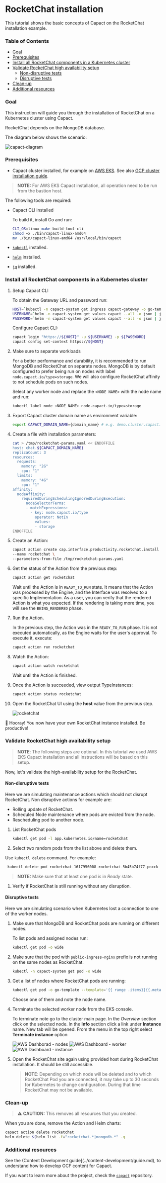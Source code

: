 # RocketChat installation

This tutorial shows the basic concepts of Capact on the RocketChat installation example.

###  Table of Contents

<!-- toc -->

- [Goal](#goal)
- [Prerequisites](#prerequisites)
- [Install all RocketChat components in a Kubernetes cluster](#install-all-rocketchat-components-in-a-kubernetes-cluster)
- [Validate RocketChat high availability setup](#validate-rocketchat-high-availability-setup)
  * [Non-disruptive tests](#non-disruptive-tests)
  * [Disruptive tests](#disruptive-tests)
- [Clean-up](#clean-up)
- [Additional resources](#additional-resources)

<!-- tocstop -->

### Goal

This instruction will guide you through the installation of RocketChat on a Kubernetes cluster using Capact. 

RocketChat depends on the MongoDB database.

The diagram below shows the scenario:

![capact-diagram](./assets/capact-diagram.svg)

###  Prerequisites

* Capact cluster installed, for example on [AWS EKS](../installation/aws-eks.md). See also [GCP cluster installation guide](../installation/gcp-gke.md).

> **NOTE:** For AWS EKS Capact installation, all operation need to be run from the bastion host.

The following tools are required:

* Capact CLI installed

  To build it, install Go and run:

  ```bash
  CLI_OS=linux make build-tool-cli
  chmod +x ./bin/capact-linux-amd64
  mv ./bin/capact-linux-amd64 /usr/local/bin/capact
  ```

* [`kubectl`](https://kubernetes.io/docs/tasks/tools/install-kubectl/) installed.
* [`helm`](https://helm.sh/docs/intro/install/) installed.
* [`jq`](https://stedolan.github.io/jq/) installed.

### Install all RocketChat components in a Kubernetes cluster


1. Setup Capact CLI

    To obtain the Gateway URL and password run:
    
    ```bash
    HOST=`kubectl -n capact-system get ingress capact-gateway -o go-template --template="{{ (index .spec.rules 0).host }}"`
    USERNAME=`helm -n capact-system get values capact --all -o json | jq .global.gateway.auth.username -r`
    PASSWORD=`helm -n capact-system get values capact --all -o json | jq .global.gateway.auth.password -r`
    ```

    Configure Capact CLI:

    ```bash
    capact login "https://${HOST}" -u ${USERNAME} -p ${PASSWORD}
    capact config set-context https://${HOST}
    ```

1. Make sure to separate workloads

   For a better performance and durability, it is recommended to run MongoDB and RocketChat on separate nodes. MongoDB is by default configured to prefer being run on nodes with label `node.capact.io/type=storage`. We will also configure RocketChat affinity to not schedule pods on such nodes.

   Select any worker node and replace the `<NODE NAME>` with the node name and run:

   ```bash
   kubectl label node <NODE NAME> node.capact.io/type=storage
   ```

1. Export Capact cluster domain name as environment variable:

   ```bash
   export CAPACT_DOMAIN_NAME={domain_name} # e.g. demo.cluster.capact.dev
   ``` 

1. Create a file with installation parameters:

    ```bash
    cat > /tmp/rocketchat-params.yaml << ENDOFFILE
    host: chat.${CAPACT_DOMAIN_NAME}
    replicaCount: 3
    resources:
      requests:
        memory: "2G"
        cpu: "1"
      limits:
        memory: "4G"
        cpu: "1"
    affinity:
      nodeAffinity:
        requiredDuringSchedulingIgnoredDuringExecution:
          nodeSelectorTerms:
          - matchExpressions:
            - key: node.capact.io/type
              operator: NotIn
              values:
              - storage    
    ENDOFFILE
    ```

1. Create an Action:

    ```bash
    capact action create cap.interface.productivity.rocketchat.install \
    --name rocketchat \
    --parameters-from-file /tmp/rocketchat-params.yaml
    ```

1. Get the status of the Action from the previous step:

   ```bash
   capact action get rocketchat
   ```

   Wait until the Action is in `READY_TO_RUN` state. It means that the Action was processed by the Engine, and the Interface was resolved to a specific Implementation. As a user, you can verify that the rendered Action is what you expected. If the rendering is taking more time, you will see the `BEING_RENDERED` phase.

1. Run the Action.
   
   In the previous step, the Action was in the `READY_TO_RUN` phase. It is not executed automatically, as the Engine waits for the user's approval. To execute it, execute:

   ```bash
   capact action run rocketchat
   ```

1. Watch the Action:

   ```bash
   capact action watch rocketchat
   ```

   Wait until the Action is finished.

1. Once the Action is succeeded, view output TypeInstances:

   ```bash
   capact action status rocketchat
   ```

1. Open the RocketChat UI using the **host** value from the previous step.

    ![rocketchat](./assets/rocket-chat.png)

🎉 Hooray! You now have your own RocketChat instance installed. Be productive!

### Validate RocketChat high availability setup

> **NOTE**: The following steps are optional. In this tutorial we used AWS EKS Capact installation and all instructions will be based on this setup.

Now, let's validate the high-availability setup for the RocketChat.

#### Non-disruptive tests

Here we are simulating maintenance actions which should not disrupt RocketChat. Non disruptive actions for example are:

* Rolling update of RocketChat.
* Scheduled Node maintenance where pods are evicted from the node.
* Rescheduling pod to another node.

1. List RocketChat pods

   ```bash
   kubectl get pod -l app.kubernetes.io/name=rocketchat
   ```

1. Select two random pods from the list above and delete them.

  Use `kubectl delete` command. For example:
  
  ```bash
   kubectl delete pod rocketchat-1617956008-rocketchat-5b45b74f77-pncck
   ```

   > **NOTE:** Make sure that at least one pod is in *Ready* state.

1. Verify if RocketChat is still running without any disruption.

#### Disruptive tests

Here we are simulating scenario when Kubernetes lost a connection to one of the worker nodes.

1. Make sure that MongoDB and RocketChat pods are running on different nodes.

   To list pods and assigned nodes run:

   ```bash
   kubectl get pod -o wide
   ```

1. Make sure that the pod with `public-ingress-nginx` prefix is not running on the same nodes as RocketChat.

   ```bash
   kubectl -n capact-system get pod -o wide
   ```

1. Get a list of nodes where RocketChat pods are running:

   ```bash
   kubectl get pod -o go-template --template='{{ range .items}}{{.metadata.name}} - {{ .spec.nodeName }}{{"\n"}}{{end}}'
   ```

    Choose one of them and note the node name.

1. Terminate the selected worker node from the EKS console.

   To terminate note go to the cluster main page. In the *Overview* section click on the selected node. In the **Info** section click a link under **Instance** name. New tab will be opened. From the menu in the top right select **Terminate instance** option

   ![AWS Dashborad - nodes](./assets/nodes.png)
   ![AWS Dashboard - worker](./assets/worker.png)
   ![AWS Dashboard - instance](./assets/instance.png)
   
1.  Open the RocketChat site again using provided host during RocketChat installation. It should be still accessible.

    > **NOTE**: Depending on which node will be deleted and to which RocketChat Pod you are connected, it may take up to 30 seconds for Kubernetes to change configuration. During that time RocketChat may not be available.


### Clean-up 

>⚠️ **CAUTION:** This removes all resources that you created.

When you are done, remove the Action and Helm charts:

```bash
capact action delete rocketchat
helm delete $(helm list -f="rocketchat-*|mongodb-*" -q
```

###  Additional resources

See the (Content Development guide](../content-development/guide.md), to understand how to develop OCF content for Capact.

If you want to learn more about the project, check the [`capact`](https://github.com/capactio/capact) repository.

